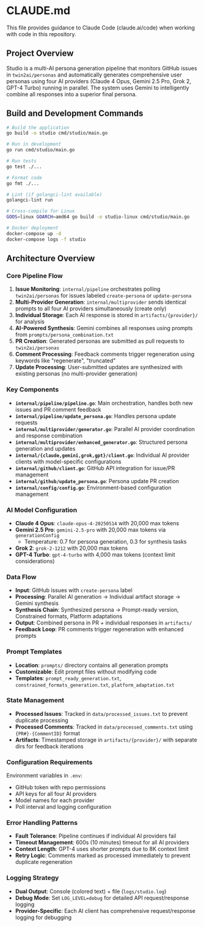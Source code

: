 # CLAUDE.md

This file provides guidance to Claude Code (claude.ai/code) when working with code in this repository.

## Project Overview

Studio is a multi-AI persona generation pipeline that monitors GitHub issues in `twin2ai/personas` and automatically generates comprehensive user personas using four AI providers (Claude 4 Opus, Gemini 2.5 Pro, Grok 2, GPT-4 Turbo) running in parallel. The system uses Gemini to intelligently combine all responses into a superior final persona.

## Build and Development Commands

```bash
# Build the application
go build -o studio cmd/studio/main.go

# Run in development
go run cmd/studio/main.go

# Run tests  
go test ./...

# Format code
go fmt ./...

# Lint (if golangci-lint available)
golangci-lint run

# Cross-compile for Linux
GOOS=linux GOARCH=amd64 go build -o studio-linux cmd/studio/main.go

# Docker deployment
docker-compose up -d
docker-compose logs -f studio
```

## Architecture Overview

### Core Pipeline Flow
1. **Issue Monitoring**: `internal/pipeline` orchestrates polling `twin2ai/personas` for issues labeled `create-persona` or `update-persona`
2. **Multi-Provider Generation**: `internal/multiprovider` sends identical prompts to all four AI providers simultaneously (create only)
3. **Individual Storage**: Each AI response is stored in `artifacts/{provider}/` for analysis
4. **AI-Powered Synthesis**: Gemini combines all responses using prompts from `prompts/persona_combination.txt`
5. **PR Creation**: Generated personas are submitted as pull requests to `twin2ai/personas`
6. **Comment Processing**: Feedback comments trigger regeneration using keywords like "regenerate", "truncated"
7. **Update Processing**: User-submitted updates are synthesized with existing personas (no multi-provider generation)

### Key Components
- **`internal/pipeline/pipeline.go`**: Main orchestration, handles both new issues and PR comment feedback
- **`internal/pipeline/update_persona.go`**: Handles persona update requests
- **`internal/multiprovider/generator.go`**: Parallel AI provider coordination and response combination
- **`internal/multiprovider/enhanced_generator.go`**: Structured persona generation and updates
- **`internal/{claude,gemini,grok,gpt}/client.go`**: Individual AI provider clients with model-specific configurations
- **`internal/github/client.go`**: GitHub API integration for issue/PR management
- **`internal/github/update_persona.go`**: Persona update PR creation
- **`internal/config/config.go`**: Environment-based configuration management

### AI Model Configuration
- **Claude 4 Opus**: `claude-opus-4-20250514` with 20,000 max tokens
- **Gemini 2.5 Pro**: `gemini-2.5-pro` with 20,000 max tokens via `generationConfig`
  - Temperature: 0.7 for persona generation, 0.3 for synthesis tasks
- **Grok 2**: `grok-2-1212` with 20,000 max tokens
- **GPT-4 Turbo**: `gpt-4-turbo` with 4,000 max tokens (context limit considerations)

### Data Flow
- **Input**: GitHub issues with `create-persona` label
- **Processing**: Parallel AI generation → Individual artifact storage → Gemini synthesis
- **Synthesis Chain**: Synthesized persona → Prompt-ready version, Constrained formats, Platform adaptations
- **Output**: Combined persona in PR + individual responses in `artifacts/`
- **Feedback Loop**: PR comments trigger regeneration with enhanced prompts

### Prompt Templates
- **Location**: `prompts/` directory contains all generation prompts
- **Customizable**: Edit prompt files without modifying code
- **Templates**: `prompt_ready_generation.txt`, `constrained_formats_generation.txt`, `platform_adaptation.txt`

### State Management
- **Processed Issues**: Tracked in `data/processed_issues.txt` to prevent duplicate processing
- **Processed Comments**: Tracked in `data/processed_comments.txt` using `{PR#}-{CommentID}` format
- **Artifacts**: Timestamped storage in `artifacts/{provider}/` with separate dirs for feedback iterations

### Configuration Requirements
Environment variables in `.env`:
- GitHub token with repo permissions
- API keys for all four AI providers  
- Model names for each provider
- Poll interval and logging configuration

### Error Handling Patterns
- **Fault Tolerance**: Pipeline continues if individual AI providers fail
- **Timeout Management**: 600s (10 minutes) timeout for all AI providers
- **Context Length**: GPT-4 uses shorter prompts due to 8K context limit
- **Retry Logic**: Comments marked as processed immediately to prevent duplicate regeneration

### Logging Strategy
- **Dual Output**: Console (colored text) + file (`logs/studio.log`)
- **Debug Mode**: Set `LOG_LEVEL=debug` for detailed API request/response logging
- **Provider-Specific**: Each AI client has comprehensive request/response logging for debugging